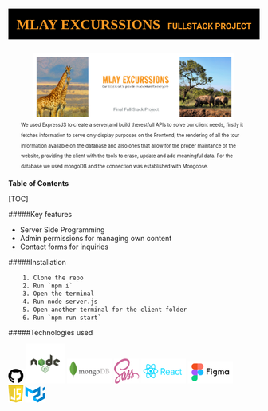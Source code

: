 <style>
    @import url("https://fonts.googleapis.com/css2?family=Roboto:ital,wght@0,300;0,400;0,500;1,300;1,500&display=swap");
    @import url("https://fonts.googleapis.com/css2?family=Raleway:ital,wght@0,200;0,300;0,500;0,600;0,700;1,400&family=Roboto:ital,wght@0,100;0,300;0,400;1,100;1,300&display=swap");
    @import url("https://fonts.googleapis.com/css2?family=Road+Rage&display=swap");

   
    
   .projectTitle2 {
    font-size:2em;
    color:#f99923;
    background-color:black;
    font-family: "Road Rage", cursive;
    text-align: center;
    padding-top:8px;
   }
.TitleProject {
    font-family:Roboto;
    font-size:0.6em;
    display:inline-block;
    margin-left:8px
}

.introExpl {
     color:red 
}

</style>

<h3 class="projectTitle2"> MLAY EXCURSSIONS <p    class="TitleProject">FULLSTACK PROJECT</p></h3>

<img alignContent="center" alt="companyBanner" width="80%px" height="auto" style="display: block; margin: 0 auto" src="./client/src/assets/mlay excurssions.png"  />

<div style="display: block; margin: 0 auto; width:90%" >
   <sub> <sup>
    We used ExpressJS to create a server,and build therestfull APIs to solve our
    client needs, firstly it fetches information
    to serve only display purposes on the
    Frontend, the rendering of all the tour
    information available on the database and
    also ones that allow for the proper
    maintance of the website, providing the
    client with the tools to erase, update and
    add meaningful data. For the database
    we used mongoDB and the connection was established
    with Mongoose.
   </sup></sub>
</div>


**Table of Contents**

[TOC]


#####Key features 

* Server Side Programming
* Admin permissions for managing own content
* Contact forms for inquiries 
 
        
#####Installation 
```
    1. Clone the repo
    2. Run `npm i`
    3. Open the terminal 
    4. Run node server.js
    5. Open another terminal for the client folder
    6. Run `npm run start` 
``` 
    
#####Technologies used 

<div style="width:90%; backgroundColor:red">
<img src="./client/src/assets/github.svg" width="30" height="30"></img>
<img src="./client/src/assets/cdnlogo.com_node-js.svg" width="80" height="80"></img>
<img src="./client/src/assets/mongodb-ar21.svg" width="90" height="50"></img>
<img src="./client/src/assets/512px-Sass_Logo_Color.svg.png" width="50" height="50"></img>
<img src="./client/src/assets/reactjs-ar21.svg" width="90" height="50"></img>
<img src="./client/src/assets/figma-ar21.svg" width="90" height="auto"></img>
<img src="./client/src/assets/cdnlogo.com_javascript.svg" width="30" height="auto"></img>
<img src="./client/src/assets/material-ui-seeklogo.com.svg" width="40" height="auto"></img>
</div>

<!-- Tour:
GetAllTours: Get : http://localhost:4000/api/tours
GetSingleTour: Get: http://localhost:4000/api/tours/:id
createTour: Post: http://localhost:4000/api/tours
updateTour: Patch/put: http://localhost:4000/api/tours/:id
createTour: Delete : http://localhost:4000/api/tours/:id

Gallery :
GetAllImages: Get : http://localhost:4000/api/gallery
GetSingleImage: Get: http://localhost:4000/api/gallery/:id
createImage: Post: http://localhost:4000/api/gallery
deleteGallery: Delete : http://localhost:4000/api/gallery/:id


User :
Login: Post: http://localhost:4000/api/admin -->
